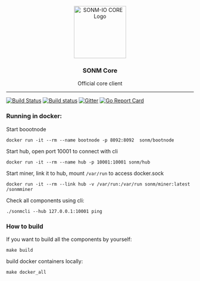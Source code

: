 <p align="center">
  <img alt="SONM-IO CORE Logo" src="https://wiki.sonm.io/lib/exe/fetch.php?w=300&tok=2448ef&media=sonm-logo_no-text.png" height="140" />
  <h3 align="center">SONM Core</h3>
  <p align="center">Official core client</p>
</p>

---

[![Build Status](https://travis-ci.org/sonm-io/core.svg?branch=master)](https://travis-ci.org/sonm-io/core)
[![Build status](https://ci.appveyor.com/api/projects/status/01d7cpccwi8scwqp/branch/master?svg=true)](https://ci.appveyor.com/project/Sokel/core/branch/master)
[![Gitter](https://badges.gitter.im/Join%20Chat.svg)](https://gitter.im/sonm-io_core/Lobby?utm_source=share-link&utm_medium=link&utm_campaign=share-link)
[![Go Report Card](https://goreportcard.com/badge/github.com/sonm-io/core)](https://goreportcard.com/report/github.com/sonm-io/core)

### Running in docker:

Start boootnode
```
docker run -it --rm --name bootnode -p 8092:8092  sonm/bootnode
```


Start hub, open port 10001 to connect with cli
```
docker run -it --rm --name hub -p 10001:10001 sonm/hub
```


Start miner, link it to hub, mount `/var/run` to access docker.sock
```
docker run -it --rm --link hub -v /var/run:/var/run sonm/miner:latest /sonmminer
```


Check all components using cli:

```
./sonmcli --hub 127.0.0.1:10001 ping
```


### How to build

If you want to build all the components by yourself:

```
make build
```

build docker containers locally:

```
make docker_all
```
